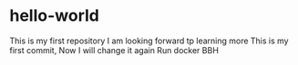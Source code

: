 # hello-world
This is my first repository
I am looking forward tp learning more
This is my first commit, Now I will change it again
Run docker BBH
